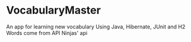 # VocabularyMaster
An app for learning new vocabulary
Using Java, Hibernate, JUnit and H2
Words come from API Ninjas' api
